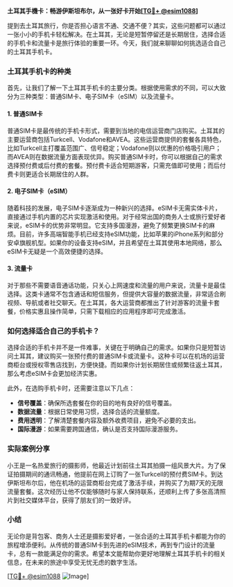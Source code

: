 **土耳其手機卡：畅游伊斯坦布尔，从一张好卡开始[[TG💪+ @esim1088](https://t.me/s/esim1088)]**

提到去土耳其旅行，你是否担心语言不通、交通不便？其实，这些问题都可以通过一张小小的手机卡轻松解决。在土耳其，无论是短暂停留还是长期居住，选择合适的手机卡和流量卡是旅行体验的重要一环。今天，我们就来聊聊如何挑选适合自己的土耳其手机卡。

### 土耳其手机卡的种类

首先，让我们了解一下土耳其手机卡的主要分类。根据使用需求的不同，可以大致分为三种类型：普通SIM卡、电子SIM卡（eSIM）以及流量卡。

#### 1. 普通SIM卡

普通SIM卡是最传统的手机卡形式，需要到当地的电信运营商门店购买。土耳其的主要运营商包括Turkcell、Vodafone和AVEA。这些运营商提供的套餐各具特色，比如Turkcell主打覆盖范围广、信号稳定；Vodafone则以优惠的价格吸引用户；而AVEA则在数据流量方面表现优异。购买普通SIM卡时，你可以根据自己的需求选择预付费或后付费的套餐。预付费卡适合短期游客，只需充值即可使用；而后付费卡则更适合长期居住的人群。

#### 2. 电子SIM卡（eSIM）

随着科技的发展，电子SIM卡逐渐成为一种新兴的选择。eSIM卡无需实体卡片，直接通过手机内置的芯片实现激活和使用。对于经常出国的商务人士或旅行爱好者来说，eSIM卡的优势非常明显。它支持多国漫游，避免了频繁更换SIM卡的麻烦。目前，许多高端智能手机已经支持eSIM功能，比如苹果的iPhone系列和部分安卓旗舰机型。如果你的设备支持eSIM，并且希望在土耳其使用本地网络，那么eSIM卡无疑是一个高效便捷的选择。

#### 3. 流量卡

对于那些不需要语音通话功能，只关心上网速度和流量的用户来说，流量卡是最佳选择。这类卡通常不包含通话和短信服务，但提供大容量的数据流量，非常适合刷视频、导航或者社交聊天。在土耳其，各大运营商都推出了针对游客的流量卡套餐，价格实惠且操作简单，只需下载相应的应用程序即可完成激活。

### 如何选择适合自己的手机卡？

选择合适的手机卡并不是一件难事，关键在于明确自己的需求。如果你只是短暂访问土耳其，建议购买一张预付费的普通SIM卡或流量卡。这种卡可以在机场的运营商柜台或授权零售店找到，方便快捷。而如果你计划长期居住或频繁往返土耳其，那么考虑eSIM卡会更加经济实惠。

此外，在选购手机卡时，还需要注意以下几点：

- **信号覆盖**：确保所选套餐在你的目的地有良好的信号覆盖。
- **数据流量**：根据日常使用习惯，选择合适的流量额度。
- **费用透明**：了解清楚套餐内容及额外收费项目，避免不必要的支出。
- **国际漫游**：如果需要跨国通信，确认是否支持国际漫游服务。

### 实际案例分享

小王是一名热爱旅行的摄影师，他最近计划前往土耳其拍摄一组风景大片。为了保证拍摄期间的通讯畅通，他提前在网上订购了一张Turkcell的预付费SIM卡。到达伊斯坦布尔后，他在机场的运营商柜台完成了激活手续，并购买了为期7天的无限流量套餐。这次经历让他不仅能够随时与家人保持联系，还顺利上传了多张高清照片到社交媒体平台，获得了朋友们的一致好评。

### 小结

无论你是背包客、商务人士还是摄影爱好者，一张合适的土耳其手机卡都能为你的旅程增添便利。从传统的普通SIM卡到先进的eSIM技术，再到专门设计的流量卡，总有一款能满足你的需求。希望本文能帮助你更好地理解土耳其手机卡的相关信息，在未来的旅途中享受无忧无虑的数字生活。

[[TG💪+ @esim1088](https://t.me/s/esim1088) ![Image](https://i.postimg.cc/4NQfJmqS/Snipaste-2025-05-13-00-14-12.png)]